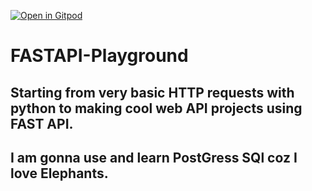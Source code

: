 [![Open in Gitpod](https://gitpod.io/button/open-in-gitpod.svg)](https://gitpod.io/#https://github.com/itisaby/FASTAPI-Playground)

# FASTAPI-Playground
    
## Starting from very basic HTTP requests with python to making cool web API projects using FAST API.
## I am gonna use and learn PostGress SQl coz I love Elephants. 
